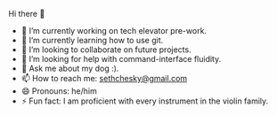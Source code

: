 Hi there 👋

- 🔭 I’m currently working on tech elevator pre-work.
- 🌱 I’m currently learning how to use git.
- 👯 I’m looking to collaborate on future projects.
- 🤔 I’m looking for help with command-interface fluidity.
- 💬 Ask me about my dog :).
- 📫 How to reach me: sethchesky@gmail.com
- 😄 Pronouns: he/him
- ⚡ Fun fact: I am proficient with every instrument in the violin family.
